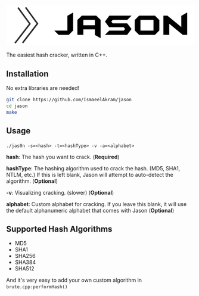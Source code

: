 ![Jason](https://raw.githubusercontent.com/ismaeelakram/jason/master/logo.png?raw=true)

The easiest hash cracker, written in C++.

## Installation
No extra libraries are needed!
```sh
git clone https://github.com/IsmaeelAkram/jason
cd jason
make
```

## Usage
`./jas0n -s=<hash> -t=<hashType> -v -a=<alphabet>`

**hash**: The hash you want to crack. (**Required**)

**hashType**: The hashing algorithm used to crack the hash. (MD5, SHA1, NTLM, etc.) If this is left blank, Jason will attempt to auto-detect the algorithm. (**Optional**)

**-v**: Visualizing cracking. (slower) (**Optional**)

**alphabet**: Custom alphabet for cracking. If you leave this blank, it will use the default alphanumeric alphabet that comes with Jason (**Optional**)

## Supported Hash Algorithms
- MD5
- SHA1
- SHA256
- SHA384
- SHA512

And it's very easy to add your own custom algorithm in `brute.cpp:performHash()`

